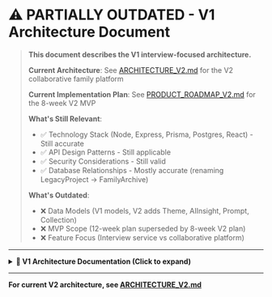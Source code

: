 # ⚠️ PARTIALLY OUTDATED - V1 Architecture Document

> **This document describes the V1 interview-focused architecture.**
>
> **Current Architecture**: See [ARCHITECTURE_V2.md](./ARCHITECTURE_V2.md) for the V2 collaborative family platform
>
> **Current Implementation Plan**: See [PRODUCT_ROADMAP_V2.md](./PRODUCT_ROADMAP_V2.md) for the 8-week V2 MVP
>
> **What's Still Relevant**:
> - ✅ Technology Stack (Node, Express, Prisma, Postgres, React) - Still accurate
> - ✅ API Design Patterns - Still applicable
> - ✅ Security Considerations - Still valid
> - ✅ Database Relationships - Mostly accurate (renaming LegacyProject → FamilyArchive)
>
> **What's Outdated**:
> - ❌ Data Models (V1 models, V2 adds Theme, AIInsight, Prompt, Collection)
> - ❌ MVP Scope (12-week plan superseded by 8-week V2 plan)
> - ❌ Feature Focus (Interview service vs collaborative platform)

---

<details>
<summary><strong>📜 V1 Architecture Documentation (Click to expand)</strong></summary>

# Voice Legacy Platform - Architecture Document (V1)

## Overview
Voice Legacy is an AI-powered platform that helps families preserve memories from aging loved ones through guided conversations, automatic story extraction, and collaborative family engagement.

---

## Data Models

### Core Entities

#### 1. User
```typescript
interface User {
  id: string;
  email: string;
  firstName: string;
  lastName: string;
  createdAt: Date;
  updatedAt: Date;
}
```

#### 2. LegacyProject
```typescript
interface LegacyProject {
  id: string;
  subjectName: string;           // The person being interviewed (e.g., "Margaret Thompson")
  subjectAge?: number;
  subjectPhoto?: string;
  diagnosis?: string;             // Optional medical context
  diagnosisDate?: Date;
  status: 'active' | 'paused' | 'completed';
  createdById: string;            // User who created the project
  createdAt: Date;
  updatedAt: Date;
}
```

#### 3. ProjectMember
```typescript
interface ProjectMember {
  id: string;
  projectId: string;
  userId?: string;                // null if invite not yet accepted
  email: string;
  name: string;
  relationship: string;           // e.g., "Daughter", "Son", "Granddaughter"
  role: 'admin' | 'contributor' | 'viewer';
  status: 'active' | 'invited' | 'pending';
  invitedAt: Date;
  joinedAt?: Date;
}
```

#### 4. Conversation
```typescript
interface Conversation {
  id: string;
  projectId: string;
  scheduledAt: Date;
  completedAt?: Date;
  duration: number;               // in minutes
  topic: string;
  status: 'scheduled' | 'in_progress' | 'completed' | 'processing' | 'cancelled';
  audioUrl?: string;              // Cloud storage URL
  transcriptUrl?: string;
  storiesExtracted: number;
  emotionalMoments: number;
  clarityScore: number;           // 0-100
  specialNotes?: string;
  suggestedTopics: string[];
  createdAt: Date;
  updatedAt: Date;
}
```

#### 5. Story
```typescript
interface Story {
  id: string;
  projectId: string;
  conversationId: string;
  title: string;
  excerpt: string;
  fullContent: string;
  duration: string;               // e.g., "3 min read"
  tags: string[];                 // e.g., ["Family", "Holidays"]
  status: 'pending' | 'approved' | 'rejected' | 'edited';
  emotionalMoments: number;
  audioClipUrl?: string;          // Extracted audio segment
  relatedPhotos: string[];
  approvedBy?: string;            // userId
  approvedAt?: Date;
  conversationDate: Date;
  createdAt: Date;
  updatedAt: Date;
}
```

#### 6. Invitation
```typescript
interface Invitation {
  id: string;
  projectId: string;
  email: string;
  name: string;
  relationship: string;
  personalMessage?: string;
  token: string;                  // Unique invite token
  status: 'pending' | 'accepted' | 'expired';
  sentAt: Date;
  expiresAt: Date;
  acceptedAt?: Date;
}
```

---

## Technology Stack

### Backend
- **Runtime**: Node.js (v20+)
- **Framework**: Express.js or Fastify
- **Language**: TypeScript
- **Database**: PostgreSQL (primary) + Redis (caching/sessions)
- **ORM**: Prisma
- **Authentication**: JWT + OAuth 2.0 (Google, email/password)
- **File Storage**: AWS S3 or Cloudflare R2
- **AI/ML**:
  - OpenAI GPT-4 for story extraction and conversation guidance
  - Whisper API for transcription
  - ElevenLabs or similar for voice synthesis
- **Task Queue**: Bull (Redis-based) for async processing
- **Email**: SendGrid or AWS SES
- **Real-time**: Socket.io (for live conversation updates)

### Frontend
- **Framework**: React 18 with TypeScript
- **Build Tool**: Vite
- **UI Components**: shadcn/ui (Radix UI + Tailwind)
- **State Management**: TanStack Query + Zustand
- **Routing**: React Router v6
- **Forms**: React Hook Form + Zod
- **HTTP Client**: Axios

### Infrastructure
- **Hosting**:
  - Backend: AWS ECS/Fargate, Railway, or Render
  - Frontend: Vercel or Cloudflare Pages
  - Database: AWS RDS or Supabase
- **CI/CD**: GitHub Actions
- **Monitoring**: Sentry (errors), DataDog or Grafana (metrics)
- **Logging**: Winston + CloudWatch

---

## API Design

### Base URL
```
Production: https://api.voicelegacy.app/v1
Development: http://localhost:3000/v1
```

### Authentication
All authenticated endpoints require:
```
Authorization: Bearer <jwt_token>
```

---

## API Endpoints

### Authentication
```
POST   /auth/register                  - Register new user
POST   /auth/login                     - Login user
POST   /auth/logout                    - Logout user
POST   /auth/refresh                   - Refresh access token
POST   /auth/forgot-password           - Request password reset
POST   /auth/reset-password            - Reset password
GET    /auth/me                        - Get current user
```

### Projects
```
GET    /projects                       - List user's projects
POST   /projects                       - Create new legacy project
GET    /projects/:id                   - Get project details
PATCH  /projects/:id                   - Update project
DELETE /projects/:id                   - Delete project
GET    /projects/:id/stats             - Get project statistics
```

### Project Members
```
GET    /projects/:id/members           - List project members
POST   /projects/:id/members/invite    - Invite family member
DELETE /projects/:id/members/:memberId - Remove member
PATCH  /projects/:id/members/:memberId - Update member role
```

### Conversations
```
GET    /projects/:id/conversations                    - List conversations
POST   /projects/:id/conversations                    - Schedule new conversation
GET    /projects/:id/conversations/:conversationId    - Get conversation details
PATCH  /projects/:id/conversations/:conversationId    - Update conversation
DELETE /projects/:id/conversations/:conversationId    - Cancel conversation
GET    /projects/:id/conversations/:conversationId/transcript - Get transcript
POST   /projects/:id/conversations/:conversationId/process    - Trigger AI processing
```

### Stories
```
GET    /projects/:id/stories                  - List all stories
GET    /projects/:id/stories/:storyId         - Get story details
PATCH  /projects/:id/stories/:storyId         - Edit story
POST   /projects/:id/stories/:storyId/approve - Approve story
POST   /projects/:id/stories/:storyId/reject  - Reject story
DELETE /projects/:id/stories/:storyId         - Delete story
POST   /projects/:id/stories/export           - Export all stories (PDF/ebook)
```

### Invitations
```
POST   /invitations/send              - Send invitation(s)
GET    /invitations/:token            - Get invitation details (public)
POST   /invitations/:token/accept     - Accept invitation
POST   /invitations/:token/decline    - Decline invitation
```

### Media/Files
```
POST   /media/upload                  - Upload audio/photo
GET    /media/:fileId                 - Get media file
DELETE /media/:fileId                 - Delete media file
```

### AI/Processing (Internal/Webhook endpoints)
```
POST   /ai/transcribe                 - Transcribe audio to text
POST   /ai/extract-stories            - Extract stories from transcript
POST   /ai/generate-summary           - Generate conversation summary
POST   /ai/analyze-emotions           - Detect emotional moments
```

---

## Database Schema

### Relationships
```
User (1) ──────── (M) LegacyProject
LegacyProject (1) ── (M) ProjectMember
LegacyProject (1) ── (M) Conversation
LegacyProject (1) ── (M) Story
Conversation (1) ─── (M) Story
LegacyProject (1) ── (M) Invitation
User (1) ─────────── (M) ProjectMember
```

### Indexes
```sql
-- Users
CREATE INDEX idx_users_email ON users(email);

-- Projects
CREATE INDEX idx_projects_created_by ON legacy_projects(created_by_id);
CREATE INDEX idx_projects_status ON legacy_projects(status);

-- Members
CREATE INDEX idx_members_project ON project_members(project_id);
CREATE INDEX idx_members_user ON project_members(user_id);
CREATE INDEX idx_members_email ON project_members(email);

-- Conversations
CREATE INDEX idx_conversations_project ON conversations(project_id);
CREATE INDEX idx_conversations_status ON conversations(status);
CREATE INDEX idx_conversations_scheduled ON conversations(scheduled_at);

-- Stories
CREATE INDEX idx_stories_project ON stories(project_id);
CREATE INDEX idx_stories_conversation ON stories(conversation_id);
CREATE INDEX idx_stories_status ON stories(status);

-- Invitations
CREATE INDEX idx_invitations_token ON invitations(token);
CREATE INDEX idx_invitations_email ON invitations(email);
CREATE INDEX idx_invitations_status ON invitations(status);
```

---

## Security Considerations

1. **Authentication**: JWT with short expiration (15min) + refresh tokens
2. **Authorization**: Role-based access control (RBAC) for project resources
3. **Data Encryption**:
   - At rest: Database encryption (RDS encryption)
   - In transit: HTTPS/TLS only
   - Sensitive audio files encrypted in S3
4. **Rate Limiting**: Per IP and per user
5. **Input Validation**: Zod schemas on both frontend and backend
6. **CORS**: Strict origin whitelist
7. **SQL Injection**: Parameterized queries via Prisma
8. **File Upload**: Virus scanning, file type validation, size limits

---

## AI Processing Pipeline

### Conversation Flow
```
1. Call Scheduled → Send reminder notifications
2. AI Initiates Call → Record audio stream
3. Real-time Transcription → Save to database
4. Conversation Ends → Upload audio to S3
5. Trigger Processing Queue
   ├── Full transcription (Whisper)
   ├── Story extraction (GPT-4)
   ├── Emotional analysis
   ├── Tag generation
   └── Summary creation
6. Notify family members → Stories ready for review
```

### Story Extraction Prompt (Example)
```
Given a conversation transcript between an AI interviewer and an elderly person,
extract distinct, coherent stories with clear beginnings and endings.

For each story:
- Create a compelling title
- Write a 2-3 sentence excerpt
- Preserve the narrator's voice and emotion
- Identify key themes/tags
- Note emotional moments (joy, sadness, nostalgia, humor)
```

---

## Error Handling

### Standard Error Response
```typescript
interface APIError {
  error: {
    code: string;              // e.g., "UNAUTHORIZED", "NOT_FOUND"
    message: string;            // Human-readable message
    details?: any;              // Additional context
  }
}
```

### HTTP Status Codes
- `200` - Success
- `201` - Created
- `204` - No Content (successful deletion)
- `400` - Bad Request (validation error)
- `401` - Unauthorized
- `403` - Forbidden
- `404` - Not Found
- `409` - Conflict
- `422` - Unprocessable Entity
- `429` - Too Many Requests
- `500` - Internal Server Error
- `503` - Service Unavailable

---

## MVP Scope

### Phase 1: Core Functionality (Weeks 1-4)
- [x] Architecture design
- [ ] Backend setup (Express + Prisma + PostgreSQL)
- [ ] User authentication (JWT)
- [ ] Project CRUD operations
- [ ] Basic frontend-backend integration
- [ ] Mock AI processing (simulate with delays)

### Phase 2: Conversation Management (Weeks 5-6)
- [ ] Schedule conversation
- [ ] Audio upload/storage
- [ ] Transcription integration (Whisper API)
- [ ] Conversation status tracking

### Phase 3: Story Extraction (Weeks 7-8)
- [ ] GPT-4 integration for story extraction
- [ ] Story approval workflow
- [ ] Story editing capabilities
- [ ] Story export (PDF)

### Phase 4: Collaboration (Weeks 9-10)
- [ ] Family member invitations
- [ ] Project sharing
- [ ] Email notifications
- [ ] Activity feed

### Phase 5: Polish & Launch (Weeks 11-12)
- [ ] UI/UX refinements
- [ ] Performance optimization
- [ ] Security audit
- [ ] Documentation
- [ ] Beta launch

---

## Environment Variables

```bash
# Backend
NODE_ENV=development
PORT=3000
DATABASE_URL=postgresql://user:password@localhost:5432/voicelegacy
REDIS_URL=redis://localhost:6379
JWT_SECRET=your-secret-key
JWT_EXPIRES_IN=15m
REFRESH_TOKEN_SECRET=your-refresh-secret
REFRESH_TOKEN_EXPIRES_IN=7d

# AWS/Storage
AWS_ACCESS_KEY_ID=
AWS_SECRET_ACCESS_KEY=
AWS_S3_BUCKET=
AWS_REGION=us-east-1

# OpenAI
OPENAI_API_KEY=

# Email
SENDGRID_API_KEY=
EMAIL_FROM=noreply@voicelegacy.app

# Frontend
VITE_API_BASE_URL=http://localhost:3000/v1
```

---

## Next Steps

1. Set up backend project structure
2. Configure Prisma with PostgreSQL
3. Implement authentication endpoints
4. Create API client in frontend
5. Replace mock data with API calls
6. Set up development environment with Docker
</details>

---

**For current V2 architecture, see [ARCHITECTURE_V2.md](./ARCHITECTURE_V2.md)**
